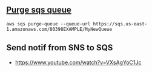 ## [Purge sqs queue](https://docs.aws.amazon.com/cli/latest/reference/sqs/purge-queue.html)

```
aws sqs purge-queue --queue-url https://sqs.us-east-1.amazonaws.com/80398EXAMPLE/MyNewQueue
```

## Send notif from SNS to SQS

- https://www.youtube.com/watch?v=VXsAgYoC1Jc